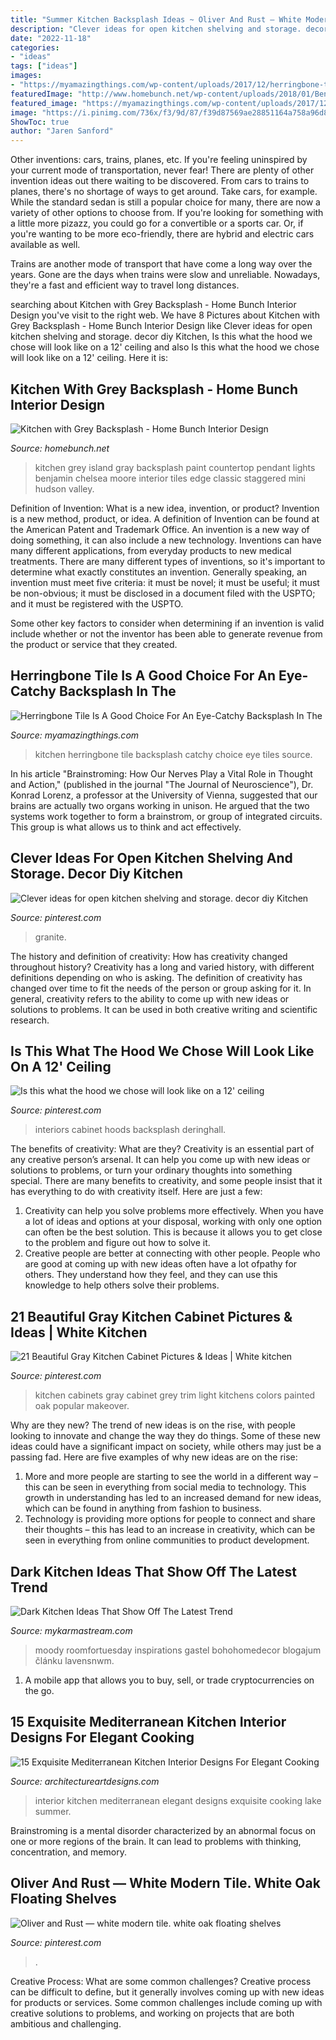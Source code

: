 ```yaml
---
title: "Summer Kitchen Backsplash Ideas ~ Oliver And Rust — White Modern Tile. White Oak Floating Shelves"
description: "Clever ideas for open kitchen shelving and storage. decor diy kitchen"
date: "2022-11-18"
categories:
- "ideas"
tags: ["ideas"]
images:
- "https://myamazingthings.com/wp-content/uploads/2017/12/herringbone-tiles-kitchen-13.jpg"
featuredImage: "http://www.homebunch.net/wp-content/uploads/2018/01/Benjamin-Moore-Chelsea-Gray-Paint-Color-Grey-island-paint-color-Benjamin-Moore-Chelsea-Gray.jpg"
featured_image: "https://myamazingthings.com/wp-content/uploads/2017/12/herringbone-tiles-kitchen-13.jpg"
image: "https://i.pinimg.com/736x/f3/9d/87/f39d87569ae28851164a758a96d8eab9.jpg"
ShowToc: true
author: "Jaren Sanford"
---
```



Other inventions: cars, trains, planes, etc.
If you're feeling uninspired by your current mode of transportation, never fear! There are plenty of other invention ideas out there waiting to be discovered. From cars to trains to planes, there's no shortage of ways to get around.
Take cars, for example. While the standard sedan is still a popular choice for many, there are now a variety of other options to choose from. If you're looking for something with a little more pizazz, you could go for a convertible or a sports car. Or, if you're wanting to be more eco-friendly, there are hybrid and electric cars available as well.

Trains are another mode of transport that have come a long way over the years. Gone are the days when trains were slow and unreliable. Nowadays, they're a fast and efficient way to travel long distances.

	

		
searching about Kitchen with Grey Backsplash - Home Bunch Interior Design you've visit to the right web. We have 8 Pictures about Kitchen with Grey Backsplash - Home Bunch Interior Design like Clever ideas for open kitchen shelving and storage. decor diy Kitchen, Is this what the hood we chose will look like on a 12&#039; ceiling and also Is this what the hood we chose will look like on a 12&#039; ceiling. Here it is:
		
    
## Kitchen With Grey Backsplash - Home Bunch Interior Design

<img loading=lazy src="http://www.homebunch.net/wp-content/uploads/2018/01/Benjamin-Moore-Chelsea-Gray-Paint-Color-Grey-island-paint-color-Benjamin-Moore-Chelsea-Gray.jpg" onerror="this.onerror=null;this.src='https://tse1.mm.bing.net/th?id=OIP.KvWSW4Oxe4XVbJbEaO_TJwHaLL&amp;pid=15.1';" alt="Kitchen with Grey Backsplash - Home Bunch Interior Design">

_Source: homebunch.net_

>kitchen grey island gray backsplash paint countertop pendant lights benjamin chelsea moore interior tiles edge classic staggered mini hudson valley. 

	

Definition of Invention: What is a new idea, invention, or product?
Invention is a new method, product, or idea. A definition of Invention can be found at the American Patent and Trademark Office. An invention is a new way of doing something, it can also include a new technology. Inventions can have many different applications, from everyday products to new medical treatments. 
There are many different types of inventions, so it's important to determine what exactly constitutes an invention. Generally speaking, an invention must meet five criteria: it must be novel; it must be useful; it must be non-obvious; it must be disclosed in a document filed with the USPTO; and it must be registered with the USPTO. 

Some other key factors to consider when determining if an invention is valid include whether or not the inventor has been able to generate revenue from the product or service that they created.

    
## Herringbone Tile Is A Good Choice For An Eye-Catchy Backsplash In The

<img loading=lazy src="https://myamazingthings.com/wp-content/uploads/2017/12/herringbone-tiles-kitchen-13.jpg" onerror="this.onerror=null;this.src='https://tse4.mm.bing.net/th?id=OIP.DBBOF_jyIgxbD5h5O32yGgHaK2&amp;pid=15.1';" alt="Herringbone Tile Is A Good Choice For An Eye-Catchy Backsplash In The">

_Source: myamazingthings.com_

>kitchen herringbone tile backsplash catchy choice eye tiles source. 

	

In his article "Brainstroming: How Our Nerves Play a Vital Role in Thought and Action," (published in the journal "The Journal of Neuroscience"), Dr. Konrad Lorenz, a professor at the University of Vienna, suggested that our brains are actually two organs working in unison. He argued that the two systems work together to form a brainstrom, or group of integrated circuits. This group is what allows us to think and act effectively.

    
## Clever Ideas For Open Kitchen Shelving And Storage. Decor Diy Kitchen

<img loading=lazy src="https://i.pinimg.com/736x/fd/a7/e9/fda7e9ec5615d8c76010e6b2bea3b4f7--granite-counters-kitchen-counters.jpg" onerror="this.onerror=null;this.src='https://tse2.mm.bing.net/th?id=OIP.Tl_6RwDcE0Uyant0LH5ytQHaLM&amp;pid=15.1';" alt="Clever ideas for open kitchen shelving and storage. decor diy Kitchen">

_Source: pinterest.com_

>granite. 

	

The history and definition of creativity: How has creativity changed throughout history?
Creativity has a long and varied history, with different definitions depending on who is asking. The definition of creativity has changed over time to fit the needs of the person or group asking for it. In general, creativity refers to the ability to come up with new ideas or solutions to problems. It can be used in both creative writing and scientific research.

    
## Is This What The Hood We Chose Will Look Like On A 12&#039; Ceiling

<img loading=lazy src="https://i.pinimg.com/736x/f8/67/6f/f8676f09193dad5a99457a902490d396.jpg" onerror="this.onerror=null;this.src='https://tse3.mm.bing.net/th?id=OIP.T-dxI1PhWF2cuBTT4oAFBQHaK7&amp;pid=15.1';" alt="Is this what the hood we chose will look like on a 12&#039; ceiling">

_Source: pinterest.com_

>interiors cabinet hoods backsplash deringhall. 

	

The benefits of creativity: What are they?
Creativity is an essential part of any creative person’s arsenal. It can help you come up with new ideas or solutions to problems, or turn your ordinary thoughts into something special. There are many benefits to creativity, and some people insist that it has everything to do with creativity itself. Here are just a few: 
1) Creativity can help you solve problems more effectively. When you have a lot of ideas and options at your disposal, working with only one option can often be the best solution. This is because it allows you to get close to the problem and figure out how to solve it. 
2) Creative people are better at connecting with other people. People who are good at coming up with new ideas often have a lot ofpathy for others. They understand how they feel, and they can use this knowledge to help others solve their problems.

    
## 21 Beautiful Gray Kitchen Cabinet Pictures &amp; Ideas | White Kitchen

<img loading=lazy src="https://i.pinimg.com/736x/f3/9d/87/f39d87569ae28851164a758a96d8eab9.jpg" onerror="this.onerror=null;this.src='https://tse2.mm.bing.net/th?id=OIP.ZTp1XK59LmHKTlPfanQYygHaLG&amp;pid=15.1';" alt="21 Beautiful Gray Kitchen Cabinet Pictures &amp; Ideas | White kitchen">

_Source: pinterest.com_

>kitchen cabinets gray cabinet grey trim light kitchens colors painted oak popular makeover. 

	

Why are they new?
The trend of new ideas is on the rise, with people looking to innovate and change the way they do things. Some of these new ideas could have a significant impact on society, while others may just be a passing fad. Here are five examples of why new ideas are on the rise: 
1) More and more people are starting to see the world in a different way – this can be seen in everything from social media to technology. This growth in understanding has led to an increased demand for new ideas, which can be found in anything from fashion to business. 
2) Technology is providing more options for people to connect and share their thoughts – this has lead to an increase in creativity, which can be seen in everything from online communities to product development.

    
## Dark Kitchen Ideas That Show Off The Latest Trend

<img loading=lazy src="https://mykarmastream.com/wp-content/uploads/2019/09/dark-kitchen-2.jpg" onerror="this.onerror=null;this.src='https://tse1.mm.bing.net/th?id=OIP.z8LY0pqpvpDrW7fsz44yVgHaLG&amp;pid=15.1';" alt="Dark Kitchen Ideas That Show Off The Latest Trend">

_Source: mykarmastream.com_

>moody roomfortuesday inspirations gastel bohohomedecor blogajum článku lavensnwm. 

	

1. A mobile app that allows you to buy, sell, or trade cryptocurrencies on the go.

    
## 15 Exquisite Mediterranean Kitchen Interior Designs For Elegant Cooking

<img loading=lazy src="https://www.architectureartdesigns.com/wp-content/uploads/2015/01/15-Exquisite-Mediterranean-Kitchen-Interior-Designs-For-Elegant-Cooking-3-630x570.jpg" onerror="this.onerror=null;this.src='https://tse1.mm.bing.net/th?id=OIP.U3mXT_Ms0BzRFvkFzGPPtAHaGs&amp;pid=15.1';" alt="15 Exquisite Mediterranean Kitchen Interior Designs For Elegant Cooking">

_Source: architectureartdesigns.com_

>interior kitchen mediterranean elegant designs exquisite cooking lake summer. 

	

Brainstroming is a mental disorder characterized by an abnormal focus on one or more regions of the brain. It can lead to problems with thinking, concentration, and memory.

    
## Oliver And Rust — White Modern Tile. White Oak Floating Shelves

<img loading=lazy src="https://i.pinimg.com/736x/04/c8/a0/04c8a07f23b25fb2c51294fa29b8d7c0.jpg" onerror="this.onerror=null;this.src='https://tse1.mm.bing.net/th?id=OIP.-LpUcQkJ9ZCYYX75zxJ6GgHaLH&amp;pid=15.1';" alt="Oliver and Rust — white modern tile. white oak floating shelves">

_Source: pinterest.com_

>. 

	

Creative Process: What are some common challenges?
Creative process can be difficult to define, but it generally involves coming up with new ideas for products or services. Some common challenges include coming up with creative solutions to problems, and working on projects that are both ambitious and challenging.

